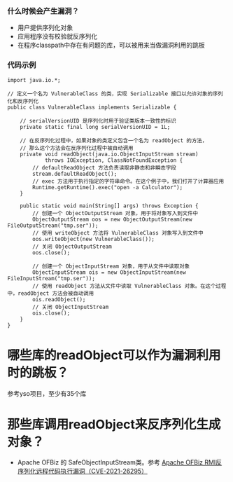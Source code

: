 ### 什么时候会产生漏洞？

* 用户提供序列化对象
* 应用程序没有校验就反序列化
* 在程序classpath中存在有问题的库，可以被用来当做漏洞利用的跳板

### 代码示例
```
import java.io.*;

// 定义一个名为 VulnerableClass 的类，实现 Serializable 接口以允许对象的序列化和反序列化
public class VulnerableClass implements Serializable {

    // serialVersionUID 是序列化时用于验证类版本一致性的标识
    private static final long serialVersionUID = 1L;

    // 在反序列化过程中，如果对象的类定义包含一个名为 readObject 的方法，
    // 那么这个方法会在反序列化过程中被自动调用
    private void readObject(java.io.ObjectInputStream stream)
            throws IOException, ClassNotFoundException {
        // defaultReadObject 方法负责读取非静态和非瞬态字段
        stream.defaultReadObject();
        // exec 方法用于执行指定的字符串命令。在这个例子中，我们打开了计算器应用
        Runtime.getRuntime().exec("open -a Calculator");
    }

    public static void main(String[] args) throws Exception {
        // 创建一个 ObjectOutputStream 对象，用于将对象写入到文件中
        ObjectOutputStream oos = new ObjectOutputStream(new FileOutputStream("tmp.ser"));
        // 使用 writeObject 方法将 VulnerableClass 对象写入到文件中
        oos.writeObject(new VulnerableClass());
        // 关闭 ObjectOutputStream
        oos.close();

        // 创建一个 ObjectInputStream 对象，用于从文件中读取对象
        ObjectInputStream ois = new ObjectInputStream(new FileInputStream("tmp.ser"));
        // 使用 readObject 方法从文件中读取 VulnerableClass 对象。在这个过程中，readObject 方法会被自动调用
        ois.readObject();
        // 关闭 ObjectInputStream
        ois.close();
    }
}
```

# 哪些库的readObject可以作为漏洞利用时的跳板？

参考yso项目，至少有35个库

# 那些库调用readObject来反序列化生成对象？

* Apache OFBiz 的 SafeObjectInputStream类。参考 [Apache OFBiz RMI反序列化远程代码执行漏洞（CVE-2021-26295）](https://xz.aliyun.com/t/9345)